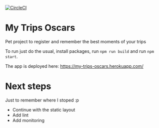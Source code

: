 [![CircleCI](https://circleci.com/gh/rafaelaudy/my-trips-oscars/tree/master.svg?style=shield&github=55f3614a2b5de03dfe77d3365895c1f4fdaa1cf6)](https://circleci.com/gh/rafaelaudy/my-trips-oscars/tree/master)

# My Trips Oscars
Pet project to register and remember the best moments of your trips

To run just do the usual, install packages, run `npm run build` and run `npm start`.

The app is deployed here: https://my-trips-oscars.herokuapp.com/

# Next steps
Just to remember where I stoped :p

* Continue with the static layout
* Add lint
* Add monitoring
